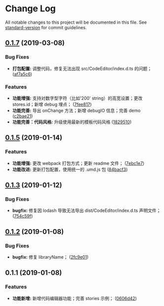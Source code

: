 # Change Log

All notable changes to this project will be documented in this file. See [standard-version](https://github.com/conventional-changelog/standard-version) for commit guidelines.

<a name="0.1.7"></a>
## [0.1.7](https://github.com/alibaba-paimai-frontend/ide-code-editor/compare/v0.1.5...v0.1.7) (2019-03-08)


### Bug Fixes

* **打包配置:** 调整代码，修复无法出现 src/CodeEditor/index.d.ts 的问题； ([af7a5c6](https://github.com/alibaba-paimai-frontend/ide-code-editor/commit/af7a5c6))


### Features

* **功能增强:** 支持对数字型字符（比如'200' string）的高宽设置；更改 stores.id；新增 debug 埋点； ([7fee817](https://github.com/alibaba-paimai-frontend/ide-code-editor/commit/7fee817))
* **功能完善:** 导出 onChange 方法；新增 debugIO 信息；完善 demo ([c2bae21](https://github.com/alibaba-paimai-frontend/ide-code-editor/commit/c2bae21))
* **功能完善：代码风格:** 升级使用最新的模板代码风格 ([1829510](https://github.com/alibaba-paimai-frontend/ide-code-editor/commit/1829510))



<a name="0.1.5"></a>
## [0.1.5](https://github.com/alibaba-paimai-frontend/ide-code-editor/compare/v0.1.3...v0.1.5) (2019-01-14)


### Features

* **功能增强:** 更改 webpack 打包方式；更新 readme 文件； ([7ebc1e7](https://github.com/alibaba-paimai-frontend/ide-code-editor/commit/7ebc1e7))
* **功能改进:** 更新打包配置，使用统一的 .umd.js 包 ([84bacf3](https://github.com/alibaba-paimai-frontend/ide-code-editor/commit/84bacf3))



<a name="0.1.3"></a>
## [0.1.3](https://github.com/alibaba-paimai-frontend/ide-code-editor/compare/v0.1.2...v0.1.3) (2019-01-12)


### Bug Fixes

* **bugfix:** 修复因 lodash 导致无法导出 dist/CodeEditor/index.d.ts 声明文件； ([754c59f](https://github.com/alibaba-paimai-frontend/ide-code-editor/commit/754c59f))



<a name="0.1.2"></a>
## [0.1.2](https://github.com/alibaba-paimai-frontend/ide-code-editor/compare/v0.1.1...v0.1.2) (2019-01-08)


### Bug Fixes

* **bugfix:** 修复 libraryName； ([2fc9e01](https://github.com/alibaba-paimai-frontend/ide-code-editor/commit/2fc9e01))



<a name="0.1.1"></a>
## 0.1.1 (2019-01-08)


### Features

* **功能新增:** 新增代码编辑器功能；完善 stories 示例； ([0606d42](https://github.com/alibaba-paimai-frontend/ide-code-editor/commit/0606d42))
